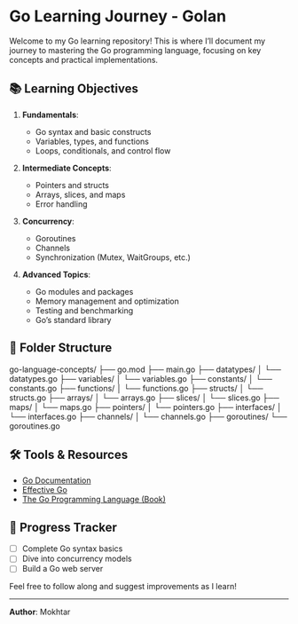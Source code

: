 # Go Learning Journey - Golan 

Welcome to my Go learning repository! This is where I’ll document my journey to mastering the Go programming language, focusing on key concepts and practical implementations.

## 📚 Learning Objectives
1. **Fundamentals**:
   - Go syntax and basic constructs
   - Variables, types, and functions
   - Loops, conditionals, and control flow

2. **Intermediate Concepts**:
   - Pointers and structs
   - Arrays, slices, and maps
   - Error handling

3. **Concurrency**:
   - Goroutines
   - Channels
   - Synchronization (Mutex, WaitGroups, etc.)

4. **Advanced Topics**:
   - Go modules and packages
   - Memory management and optimization
   - Testing and benchmarking
   - Go’s standard library


## 📂 Folder Structure
go-language-concepts/
├── go.mod
├── main.go
├── datatypes/
│   └── datatypes.go
├── variables/
│   └── variables.go
├── constants/
│   └── constants.go
├── functions/
│   └── functions.go
├── structs/
│   └── structs.go
├── arrays/
│   └── arrays.go
├── slices/
│   └── slices.go
├── maps/
│   └── maps.go
├── pointers/
│   └── pointers.go
├── interfaces/
│   └── interfaces.go
├── channels/
│   └── channels.go
├── goroutines/
    └── goroutines.go
## 🛠️ Tools & Resources
- [Go Documentation](https://golang.org/doc/)
- [Effective Go](https://golang.org/doc/effective_go.html)
- [The Go Programming Language (Book)](https://www.gopl.io/)

## 📝 Progress Tracker
- [ ] Complete Go syntax basics
- [ ] Dive into concurrency models
- [ ] Build a Go web server

Feel free to follow along and suggest improvements as I learn!

---
**Author**: Mokhtar
